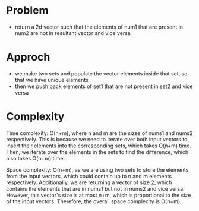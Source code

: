 # Problem
- return a 2d vector such that the elements of num1 that are present in num2 are not in resultant vector and vice versa
# Approch
- we make two sets and populate the vector elements inside that set, so that we have unique elements
- then we push back elements of set1 that are not present in set2 and vice versa 

# Complexity
Time complexity: O(n+m), where n and m are the sizes of nums1 and nums2 respectively. This is because we need to iterate over both input vectors to insert their elements into the corresponding sets, which takes O(n+m) time. Then, we iterate over the elements in the sets to find the difference, which also takes O(n+m) time.

Space complexity: O(n+m), as we are using two sets to store the elements from the input vectors, which could contain up to n and m elements respectively. Additionally, we are returning a vector of size 2, which contains the elements that are in nums1 but not in nums2 and vice versa. However, this vector's size is at most n+m, which is proportional to the size of the input vectors. Therefore, the overall space complexity is O(n+m).